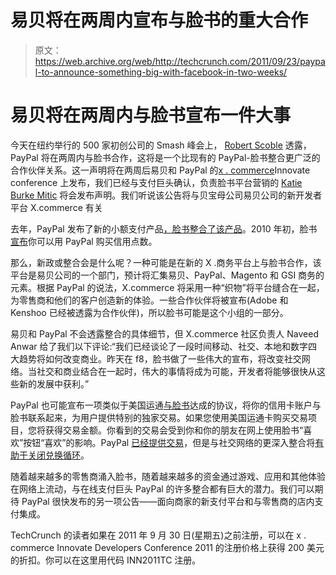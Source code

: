 # 易贝将在两周内宣布与脸书的重大合作

> 原文：<https://web.archive.org/web/http://techcrunch.com/2011/09/23/paypal-to-announce-something-big-with-facebook-in-two-weeks/>

# 易贝将在两周内与脸书宣布一件大事

今天在纽约举行的 500 家初创公司的 Smash 峰会上， [Robert Scoble](https://web.archive.org/web/20230203070725/http://www.crunchbase.com/person/robert-scoble) 透露，PayPal 将在两周内与脸书合作，这将是一个比现有的 PayPal-脸书整合更广泛的合作伙伴关系。这一声明将在两周后易贝和 PayPal 的[x . commerce](https://web.archive.org/web/20230203070725/https://www.x.com/)Innovate conference 上发布，我们已经与支付巨头确认，负责脸书平台营销的 [Katie Burke Mitic](https://web.archive.org/web/20230203070725/http://innovate-conference.com/speaker/katie-burke-mitic) 将会发布声明。我们听说该公告将与贝宝母公司易贝公司的新开发者平台 X.commerce 有关

去年，PayPal 发布了新的小额支付产品[，脸书整合了该产品](https://web.archive.org/web/20230203070725/https://techcrunch.com/2010/10/26/paypal-unveils-micropayments-for-digital-goods-facebook-signs-up/)。2010 年初，脸书[宣布](https://web.archive.org/web/20230203070725/https://techcrunch.com/2010/02/18/facebook-now-takes-paypal/)你可以用 PayPal 购买信用点数。

那么，新政或整合会是什么呢？一种可能是在新的 X .商务平台上与脸书合作，该平台是易贝公司的一个部门，预计将汇集易贝、PayPal、Magento 和 GSI 商务的元素。根据 PayPal 的说法，X.commerce 将采用一种“织物”将平台缝合在一起，为零售商和他们的客户创造新的体验。一些合作伙伴将被宣布(Adobe 和 Kenshoo 已经被透露为合作伙伴)，所以脸书可能是这个小组的一部分。

易贝和 PayPal 不会透露整合的具体细节，但 X.commerce 社区负责人 Naveed Anwar 给了我们以下评论:“我们已经谈论了一段时间移动、社交、本地和数字四大趋势将如何改变商业。昨天在 f8，脸书做了一些伟大的宣布，将改变社交网络。当社交和商业结合在一起时，伟大的事情将成为可能，开发者将能够很快从这些新的发展中获利。”

PayPal 也可能宣布一项类似于美国运通[与脸书](https://web.archive.org/web/20230203070725/https://techcrunch.com/2011/07/18/amex-facebook-deals-go-social/)达成的协议，将你的信用卡账户与脸书联系起来，为用户提供特别的独家交易。如果您使用美国运通卡购买交易项目，您将获得交易金额。你看到的交易会受到你和你的朋友在网上使用脸书“喜欢”按钮“喜欢”的影响。PayPal [已经提供交易](https://web.archive.org/web/20230203070725/http://www.facebook.com/paypal?sk=app_4949752878)，但是与社交网络的更深入整合将[有助于关闭兑换循环](https://web.archive.org/web/20230203070725/https://techcrunch.com/2011/07/24/redemption-loop-local-commerce/)。

随着越来越多的零售商涌入脸书，随着越来越多的资金通过游戏、应用和其他体验在网络上流动，与在线支付巨头 PayPal 的许多整合都有巨大的潜力。我们可以期待 PayPal 很快发布的另一项公告——面向商家的新支付平台和与零售商的店内支付集成。

TechCrunch 的读者如果在 2011 年 9 月 30 日(星期五)之前注册，可以在 x . commerce Innovate Developers Conference 2011 的注册价格上获得 200 美元的折扣。你可以在这里用代码 INN2011TC 注册。